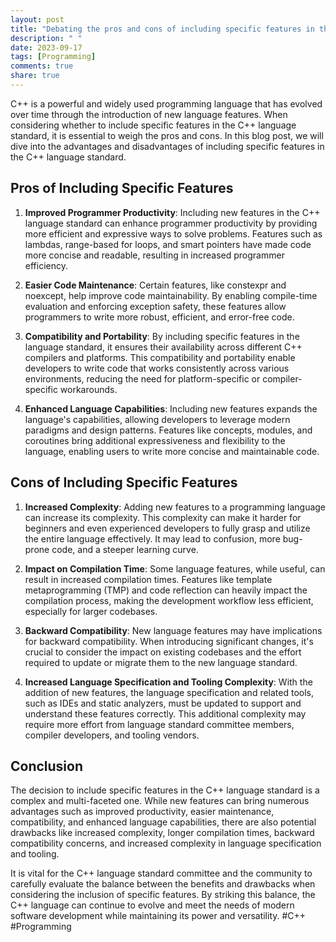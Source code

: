 ```yaml
---
layout: post
title: "Debating the pros and cons of including specific features in the C++ language standard"
description: " "
date: 2023-09-17
tags: [Programming]
comments: true
share: true
---
```


C++ is a powerful and widely used programming language that has evolved over time through the introduction of new language features. When considering whether to include specific features in the C++ language standard, it is essential to weigh the pros and cons. In this blog post, we will dive into the advantages and disadvantages of including specific features in the C++ language standard.

## Pros of Including Specific Features

1. **Improved Programmer Productivity**: Including new features in the C++ language standard can enhance programmer productivity by providing more efficient and expressive ways to solve problems. Features such as lambdas, range-based for loops, and smart pointers have made code more concise and readable, resulting in increased programmer efficiency.

2. **Easier Code Maintenance**: Certain features, like constexpr and noexcept, help improve code maintainability. By enabling compile-time evaluation and enforcing exception safety, these features allow programmers to write more robust, efficient, and error-free code.

3. **Compatibility and Portability**: By including specific features in the language standard, it ensures their availability across different C++ compilers and platforms. This compatibility and portability enable developers to write code that works consistently across various environments, reducing the need for platform-specific or compiler-specific workarounds.

4. **Enhanced Language Capabilities**: Including new features expands the language's capabilities, allowing developers to leverage modern paradigms and design patterns. Features like concepts, modules, and coroutines bring additional expressiveness and flexibility to the language, enabling users to write more concise and maintainable code.

## Cons of Including Specific Features

1. **Increased Complexity**: Adding new features to a programming language can increase its complexity. This complexity can make it harder for beginners and even experienced developers to fully grasp and utilize the entire language effectively. It may lead to confusion, more bug-prone code, and a steeper learning curve.

2. **Impact on Compilation Time**: Some language features, while useful, can result in increased compilation times. Features like template metaprogramming (TMP) and code reflection can heavily impact the compilation process, making the development workflow less efficient, especially for larger codebases.

3. **Backward Compatibility**: New language features may have implications for backward compatibility. When introducing significant changes, it's crucial to consider the impact on existing codebases and the effort required to update or migrate them to the new language standard.

4. **Increased Language Specification and Tooling Complexity**: With the addition of new features, the language specification and related tools, such as IDEs and static analyzers, must be updated to support and understand these features correctly. This additional complexity may require more effort from language standard committee members, compiler developers, and tooling vendors.

## Conclusion

The decision to include specific features in the C++ language standard is a complex and multi-faceted one. While new features can bring numerous advantages such as improved productivity, easier maintenance, compatibility, and enhanced language capabilities, there are also potential drawbacks like increased complexity, longer compilation times, backward compatibility concerns, and increased complexity in language specification and tooling.

It is vital for the C++ language standard committee and the community to carefully evaluate the balance between the benefits and drawbacks when considering the inclusion of specific features. By striking this balance, the C++ language can continue to evolve and meet the needs of modern software development while maintaining its power and versatility. #C++ #Programming